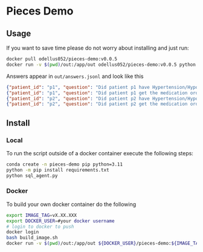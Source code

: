 # Pieces Demo

## Usage
If you want to save time please do not worry about installing and just run:
```bash
docker pull odellus052/pieces-demo:v0.0.5
docker run -v $(pwd)/out:/app/out odellus052/pieces-demo:v0.0.5 python sql_agent.py
```
Answers appear in `out/answers.jsonl` and look like this
```json
{"patient_id": "p1", "question": "Did patient p1 have Hypertension/Hypotension given blood-pressure records from vitals?", "answer": "Yes, patient p1 had Hypertension given the blood pressure record of 186/82 mmHg from the vitals."}
{"patient_id": "p1", "question": "Did patient p1 get the medication order to treat hypertension/hypotension if any?", "answer": "Yes, patient p1 received a medication order for LABETALOL, which is used to treat hypertension, with the instruction to administer if Systolic BP is greater than 160 mmHg."}
{"patient_id": "p2", "question": "Did patient p2 have Hypertension/Hypotension given blood-pressure records from vitals?", "answer": "Yes, patient p2 had Hypotension given the blood pressure record of 68/41 mmHg."}
{"patient_id": "p2", "question": "Did patient p2 get the medication order to treat hypertension/hypotension if any?", "answer": "No, patient p2 did not get the medication order to treat hypertension/hypotension if any."}
```
## Install
### Local
To run the script outside of a docker container execute the following steps:
```bash
conda create -n pieces-demo pip python=3.11
python -m pip install requirements.txt
python sql_agent.py
```
### Docker
To build your own docker container do the following
```bash
export IMAGE_TAG=vX.XX.XXX
export DOCKER_USER=#your docker username
# login to docker to push
docker login
bash build_image.sh
docker run -v $(pwd)/out:/app/out ${DOCKER_USER}/pieces-demo:${IMAGE_TAG} python sql_agent.py

```

